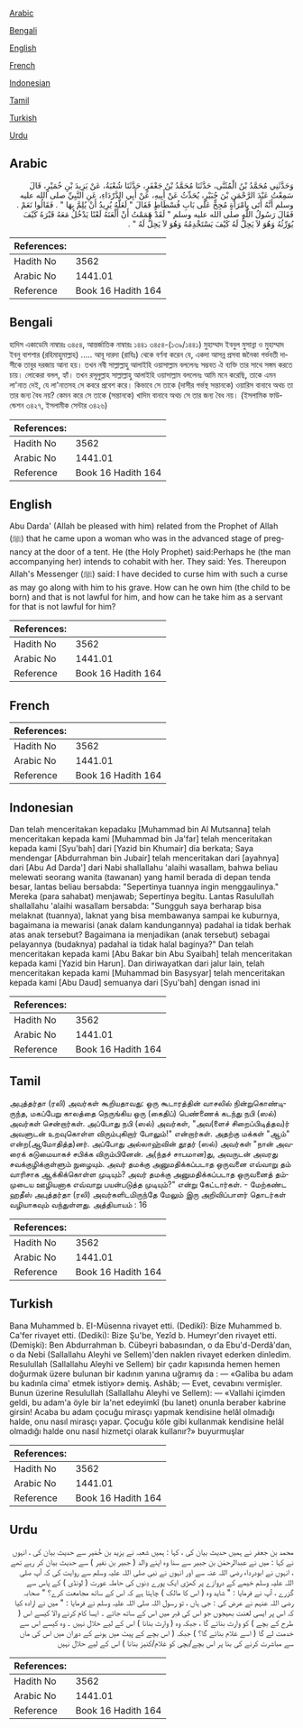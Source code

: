[Arabic](#arabic)

[Bengali](#bengali)

[English](#english)

[French](#french)

[Indonesian](#indonesian)

[Tamil](#tamil)

[Turkish](#turkish)

[Urdu](#urdu)

## Arabic


<div dir="rtl" lang="ar" style={{fontSize:'larger',backgroundColor:'#f8f9fa',padding:20}}>
وَحَدَّثَنِي مُحَمَّدُ بْنُ الْمُثَنَّى، حَدَّثَنَا مُحَمَّدُ بْنُ جَعْفَرٍ، حَدَّثَنَا شُعْبَةُ، عَنْ يَزِيدَ بْنِ خُمَيْرٍ، قَالَ سَمِعْتُ عَبْدَ الرَّحْمَنِ بْنَ جُبَيْرٍ، يُحَدِّثُ عَنْ أَبِيهِ، عَنْ أَبِي الدَّرْدَاءِ، عَنِ النَّبِيِّ صلى الله عليه وسلم أَنَّهُ أَتَى بِامْرَأَةٍ مُجِحٍّ عَلَى بَابِ فُسْطَاطٍ فَقَالَ ‏"‏ لَعَلَّهُ يُرِيدُ أَنْ يُلِمَّ بِهَا ‏"‏ ‏.‏ فَقَالُوا نَعَمْ ‏.‏ فَقَالَ رَسُولُ اللَّهِ صلى الله عليه وسلم ‏"‏ لَقَدْ هَمَمْتُ أَنْ أَلْعَنَهُ لَعْنًا يَدْخُلُ مَعَهُ قَبْرَهُ كَيْفَ يُوَرِّثُهُ وَهُوَ لاَ يَحِلُّ لَهُ كَيْفَ يَسْتَخْدِمُهُ وَهُوَ لاَ يَحِلُّ لَهُ ‏"‏ ‏.‏
</div>
<div style={{backgroundColor:'#f8f9fa',padding:20, marginBottom: 10}}><table> <thead> <tr> <th>References:</th> <th></th> </tr> </thead> <tbody><tr><td>Hadith No</td><td>3562</td></tr><tr><td>Arabic No</td><td>1441.01</td></tr><tr><td>Reference</td><td>Book 16 Hadith 164</td></tr></tbody></table></div>

## Bengali


<div dir="ltr" lang="bn" style={{fontSize:'larger',backgroundColor:'#f8f9fa',padding:20}}>
হাদিস একাডেমি নাম্বারঃ ৩৪৫৪, আন্তর্জাতিক নাম্বারঃ ১৪৪১ ৩৪৫৪-(১৩৯/১৪৪১) মুহাম্মাদ ইবনুল মুসান্না ও মুহাম্মাদ ইবনু বাশশার (রহিমাহুমাল্লাহ) ..... আবূ দারদা (রাযিঃ) থেকে বর্ণনা করেন যে, একদা আসন্ন প্রসবা জনৈকা গর্ভবতী দাসীকে তাবুর দরজায় আনা হয়। তখন নবী সাল্লাল্লাহু আলাইহি ওয়াসাল্লাম বললেনঃ সম্ভবত ঐ ব্যক্তি তার সাথে সঙ্গম করতে চায়। লোকেরা বলল, হ্যাঁ। তখন রসূলুল্লাহ সাল্লাল্লাহু আলাইহি ওয়াসাল্লাম বললেনঃ আমি মনে করেছি, তাকে এমন লা'নাত দেই, যে লা'নাতসহ সে কবরে প্রবেশ করে। কিভাবে সে তাকে (দাসীর গর্ভস্থ সন্তানকে) ওয়ারিস বানাবে অথচ তা তার জন্য বৈধ নয়? কেমন করে সে তাকে (সন্তানকে) খাদিম বানাবে অথচ সে তার জন্য বৈধ নয়। (ইসলামিক ফাউন্ডেশন ৩৪২৭, ইসলামীক সেন্টার ৩৪২৬)
</div>
<div style={{backgroundColor:'#f8f9fa',padding:20, marginBottom: 10}}><table> <thead> <tr> <th>References:</th> <th></th> </tr> </thead> <tbody><tr><td>Hadith No</td><td>3562</td></tr><tr><td>Arabic No</td><td>1441.01</td></tr><tr><td>Reference</td><td>Book 16 Hadith 164</td></tr></tbody></table></div>

## English


<div dir="ltr" lang="en" style={{fontSize:'larger',backgroundColor:'#f8f9fa',padding:20}}>
Abu Darda' (Allah be pleased with him) related from the Prophet of Allah (ﷺ) that he came upon a woman who was in the advanced stage of pregnancy at the door of a tent. He (the Holy Prophet) said:Perhaps he (the man accompanying her) intends to cohabit with her. They said: Yes. Thereupon Allah's Messenger (ﷺ) said: I have decided to curse him with such a curse as may go along with him to his grave. How can he own him (the child to be born) and that is not lawful for him, and how can he take him as a servant for that is not lawful for him?
</div>
<div style={{backgroundColor:'#f8f9fa',padding:20, marginBottom: 10}}><table> <thead> <tr> <th>References:</th> <th></th> </tr> </thead> <tbody><tr><td>Hadith No</td><td>3562</td></tr><tr><td>Arabic No</td><td>1441.01</td></tr><tr><td>Reference</td><td>Book 16 Hadith 164</td></tr></tbody></table></div>

## French


<div dir="ltr" lang="fr" style={{fontSize:'larger',backgroundColor:'#f8f9fa',padding:20}}>

</div>
<div style={{backgroundColor:'#f8f9fa',padding:20, marginBottom: 10}}><table> <thead> <tr> <th>References:</th> <th></th> </tr> </thead> <tbody><tr><td>Hadith No</td><td>3562</td></tr><tr><td>Arabic No</td><td>1441.01</td></tr><tr><td>Reference</td><td>Book 16 Hadith 164</td></tr></tbody></table></div>

## Indonesian


<div dir="ltr" lang="id" style={{fontSize:'larger',backgroundColor:'#f8f9fa',padding:20}}>
Dan telah menceritakan kepadaku [Muhammad bin Al Mutsanna] telah menceritakan kepada kami [Muhammad bin Ja'far] telah menceritakan kepada kami [Syu'bah] dari [Yazid bin Khumair] dia berkata; Saya mendengar [Abdurrahman bin Jubair] telah menceritakan dari [ayahnya] dari [Abu Ad Darda'] dari Nabi shallallahu 'alaihi wasallam, bahwa beliau melewati seorang wanita (tawanan) yang hamil berada di depan tenda besar, lantas beliau bersabda: "Sepertinya tuannya ingin menggaulinya." Mereka (para sahabat) menjawab; Sepertinya begitu. Lantas Rasulullah shallallahu 'alaihi wasallam bersabda: "Sungguh saya berharap bisa melaknat (tuannya), laknat yang bisa membawanya sampai ke kuburnya, bagaimana ia mewarisi (anak dalam kandungannya) padahal ia tidak berhak atas anak tersebut? Bagaimana ia menjadikan (anak tersebut) sebagai pelayannya (budaknya) padahal ia tidak halal baginya?" Dan telah menceritakan kepada kami [Abu Bakar bin Abu Syaibah] telah menceritakan kepada kami [Yazid bin Harun]. Dan diriwayatkan dari jalur lain, telah menceritakan kepada kami [Muhammad bin Basysyar] telah menceritakan kepada kami [Abu Daud] semuanya dari [Syu'bah] dengan isnad ini
</div>
<div style={{backgroundColor:'#f8f9fa',padding:20, marginBottom: 10}}><table> <thead> <tr> <th>References:</th> <th></th> </tr> </thead> <tbody><tr><td>Hadith No</td><td>3562</td></tr><tr><td>Arabic No</td><td>1441.01</td></tr><tr><td>Reference</td><td>Book 16 Hadith 164</td></tr></tbody></table></div>

## Tamil


<div dir="ltr" lang="ta" style={{fontSize:'larger',backgroundColor:'#f8f9fa',padding:20}}>
அபுத்தர்தா (ரலி) அவர்கள் கூறியதாவது: ஒரு கூடாரத்தின் வாசலில் நின்றுகொண்டிருந்த, மகப்பேறு காலத்தை நெருங்கிய ஒரு (கைதிப்) பெண்ணைக் கடந்து நபி (ஸல்) அவர்கள் சென்றார்கள். அப்போது நபி (ஸல்) அவர்கள், "அவ(ளைச் சிறைப்பிடித்தவ)ர் அவளுடன் உறவுகொள்ள விரும்புகிறார் போலும்!" என்றார்கள். அதற்கு மக்கள் "ஆம்" என்ற(ஆமோதித்த)னர். அப்போது அல்லாஹ்வின் தூதர் (ஸல்) அவர்கள் "நான் அவரைக் கடுமையாகச் சபிக்க விரும்பினேன். அ(ந்தச் சாபமான)து, அவருடன் அவரது சவக்குழிக்குள்ளும் நுழையும். அவர் தமக்கு அனுமதிக்கப்படாத ஒருவனை எவ்வாறு தம் வாரிசாக ஆக்கிக்கொள்ள முடியும்? அவர் தமக்கு அனுமதிக்கப்படாத ஒருவனைத் தம்முடைய ஊழியனாக எவ்வாறு பயன்படுத்த முடியும்?" என்று கேட்டார்கள். - மேற்கண்ட ஹதீஸ் அபுத்தர்தா (ரலி) அவர்களிடமிருந்தே மேலும் இரு அறிவிப்பாளர் தொடர்கள் வழியாகவும் வந்துள்ளது. அத்தியாயம் : 16
</div>
<div style={{backgroundColor:'#f8f9fa',padding:20, marginBottom: 10}}><table> <thead> <tr> <th>References:</th> <th></th> </tr> </thead> <tbody><tr><td>Hadith No</td><td>3562</td></tr><tr><td>Arabic No</td><td>1441.01</td></tr><tr><td>Reference</td><td>Book 16 Hadith 164</td></tr></tbody></table></div>

## Turkish


<div dir="ltr" lang="tr" style={{fontSize:'larger',backgroundColor:'#f8f9fa',padding:20}}>
Bana Muhammed b. EI-Müsenna rivayet etti. (Dedikî): Bize Muhammed b. Ca'fer rivayet etti. (Dediki): Bize Şu'be, Yezîd b. Humeyr'den rivayet etti. (Demişki): Ben Abdurrahman b. Cübeyri babasından, o da Ebu'd-Derdâ'dan, o da Nebi (Sallallahu Aleyhi ve Sellem)'den naklen rivayet ederken dinledim. Resulullah (Sallallahu Aleyhi ve Sellem) bir çadır kapısında hemen hemen doğurmak üzere bulunan bir kadının yanına uğramış da : — «Galiba bu adam bu kadınla cima' etmek istiyor» demiş. Ashâb; — Evet, cevabını vermişler. Bunun üzerine Resulullah (Sallallahu Aleyhi ve Sellem): — «Vallahi içimden geldi, bu adam'a öyle bir la'net edeyimkî (bu lanet) onunla beraber kabrine girsin! Acaba bu adam çocuğu mirasçı yapmak kendisine helâl olmadığı halde, onu nasıl mirasçı yapar. Çocuğu köle gibi kullanmak kendisine helâl olmadığı halde onu nasıl hizmetçi olarak kullanır?» buyurmuşlar
</div>
<div style={{backgroundColor:'#f8f9fa',padding:20, marginBottom: 10}}><table> <thead> <tr> <th>References:</th> <th></th> </tr> </thead> <tbody><tr><td>Hadith No</td><td>3562</td></tr><tr><td>Arabic No</td><td>1441.01</td></tr><tr><td>Reference</td><td>Book 16 Hadith 164</td></tr></tbody></table></div>

## Urdu


<div dir="rtl" lang="ur" style={{fontSize:'larger',backgroundColor:'#f8f9fa',padding:20}}>
محمد بن جعفر نے ہمیں حدیث بیان کی ، کہا : ہمیں شعبہ نے یزید بن خُمَیر سے حدیث بیان کی ، انہوں نے کہا : میں نے عبدالرحمٰن بن جبیر سے سنا وہ اپنے والد ( جبیر بن نفیر ) سے حدیث بیان کر رہے تھے ، انہوں نے ابودرداء رضی اللہ عنہ سے اور انہوں نے نبی صلی اللہ علیہ وسلم سے روایت کی کہ آپ صلی اللہ علیہ وسلم خیمے کے دروازے پر کھڑی ایک پورے دِنوں کی حاملہ عورت ( لونڈی ) کے پاس سے گزرے ، آپ نے فرمایا : " شاید وہ ( اس کا مالک ) چاہتا ہے کہ اس کے ساتھ مجامعت کرے؟ " صحابہ رضی اللہ عنہم نے عرض کی : جی ہاں ، تو رسول اللہ صلی اللہ علیہ وسلم نے فرمایا : " میں نے ارادہ کیا کہ اس پر ایسی لعنت بھیجوں جو اس کی قبر میں اس کے ساتھ جائے ۔ ایسا کام کرنے والا کیسے اس ( طرح کے بچے ) کو وارث بنائے گا ، جبکہ وہ ( وارث بنانا ) اس کے لیے حلال نہیں ۔ وہ کیسے اس سے خدمت لے گا ( اسے غلام بنائے گا؟ ) جبکہ ( اس بچے کے پیٹ میں ہونے کے دوران میں اس کی ماں سے مباشرت کرنے کی بنا پر اس بچے/بچی کو غلام/کنیز بنانا ) اس کے لیے حلال نہیں
</div>
<div style={{backgroundColor:'#f8f9fa',padding:20, marginBottom: 10}}><table> <thead> <tr> <th>References:</th> <th></th> </tr> </thead> <tbody><tr><td>Hadith No</td><td>3562</td></tr><tr><td>Arabic No</td><td>1441.01</td></tr><tr><td>Reference</td><td>Book 16 Hadith 164</td></tr></tbody></table></div>